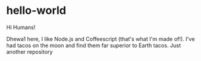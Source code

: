# hello-world

Hi Humans!

Dhewa1 here, I like Node.js and Coffeescript (that's what I'm made of!).
I've had tacos on the moon and find them far superior to Earth tacos.
Just another repository
